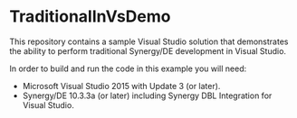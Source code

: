
# TraditionalInVsDemo

This repository contains a sample Visual Studio solution that demonstrates the ability to perform traditional Synergy/DE development in Visual Studio.

In order to build and run the code in this example you will need:

* Microsoft Visual Studio 2015 with Update 3 (or later).
* Synergy/DE 10.3.3a (or later) including Synergy DBL Integration for Visual Studio.
